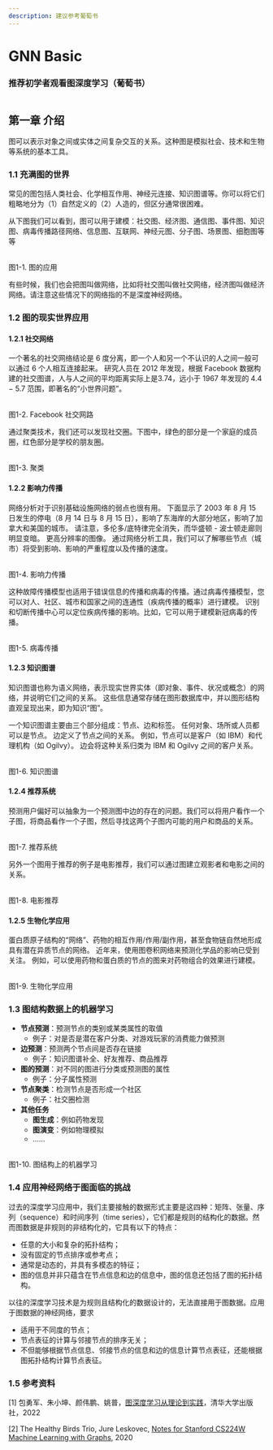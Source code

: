 ```yaml
---
description: 建议参考葡萄书
---
```


# GNN Basic

### 推荐初学者观看图深度学习（葡萄书）

<p align="center"><a href="https://github.com/datawhalechina/grape-book/blob/main/figures/grape_book_logo.png"><img src="https://github.com/datawhalechina/grape-book/raw/main/figures/grape_book_logo.png" alt=""></a></p>



## 第一章 介绍

图可以表示对象之间或实体之间复杂交互的关系。这种图是模拟社会、技术和生物等系统的基本工具。

### 1.1 充满图的世界

常见的图包括人类社会、化学相互作用、神经元连接、知识图谱等。你可以将它们粗略地分为（1）自然定义的（2）人造的，但区分通常很困难。

从下图我们可以看到，图可以用于建模：社交图、经济图、通信图、事件图、知识图、病毒传播路径网络、信息图、互联网、神经元图、分子图、场景图、细胞图等等

\
图1-1. 图的应用

有些时候，我们也会把图叫做网络，比如将社交图叫做社交网络，经济图叫做经济网络。请注意这些情况下的网络指的不是深度神经网络。

### 1.2 图的现实世界应用

#### 1.2.1 社交网络

一个著名的社交网络结论是 6 度分离，即一个人和另一个不认识的人之间一般可以通过 6 个人相互连接起来。 研究人员在 2012 年发现，根据 Facebook 数据构建的社交图谱，人与人之间的平均距离实际上是3.74，远小于 1967 年发现的 4.4 − 5.7 范围，即著名的“小世界问题”。

\
图1-2. Facebook 社交网路

通过聚类技术，我们还可以发现社交圈。下图中，绿色的部分是一个家庭的成员圈，红色部分是学校的朋友圈。

\
图1-3. 聚类

#### 1.2.2 影响力传播

网络分析对于识别基础设施网络的弱点也很有用。 下面显示了 2003 年 8 月 15 日发生的停电（8 月 14 日与 8 月 15 日），影响了东海岸的大部分地区，影响了加拿大和美国的城市。 请注意，多伦多/底特律完全消失，而华盛顿 - 波士顿走廊则明显变暗。 更高分辨率的图像。 通过网络分析工具，我们可以了解哪些节点（城市）将受到影响、影响的严重程度以及传播的速度。

\
图1-4. 影响力传播

这种故障传播模型也适用于错误信息的传播和病毒的传播。通过病毒传播模型，您可以对人、社区、城市和国家之间的连通性（疾病传播的概率）进行建模。 识别和切断传播中心可以定位疾病传播的影响。比如，它可以用于建模新冠病毒的传播。

\
图1-5. 病毒传播

#### 1.2.3 知识图谱

知识图谱也称为语义网络，表示现实世界实体（即对象、事件、状况或概念）的网络，并说明它们之间的关系。 这些信息通常存储在图形数据库中，并以图形结构直观呈现出来，即为知识“图”。

一个知识图谱主要由三个部分组成：节点、边和标签。 任何对象、场所或人员都可以是节点。 边定义了节点之间的关系。 例如，节点可以是客户（如 IBM）和代理机构（如 Ogilvy）。 边会将这种关系归类为 IBM 和 Ogilvy 之间的客户关系。

\
图1-6. 知识图谱

#### 1.2.4 推荐系统

预测用户偏好可以抽象为一个预测图中边的存在的问题。我们可以将用户看作一个子图，将商品看作一个子图，然后寻找这两个子图内可能的用户和商品的关系。

\
图1-7. 推荐系统

另外一个图用于推荐的例子是电影推荐，我们可以通过图建立观影者和电影之间的关系。

\
图1-8. 电影推荐

#### 1.2.5 生物化学应用

蛋白质原子结构的“网络”、药物的相互作用/作用/副作用，甚至食物链自然地形成具有潜在异质节点的网络。 近年来，使用图卷积网络来预测化学品的影响已受到关注。 例如，可以使用药物和蛋白质的节点的图来对药物组合的效果进行建模。

\
图1-9. 生物化学应用

### 1.3 图结构数据上的机器学习

* **节点预测**：预测节点的类别或某类属性的取值
  * 例子：对是否是潜在客户分类、对游戏玩家的消费能力做预测
* **边预测**：预测两个节点间是否存在链接
  * 例子：知识图谱补全、好友推荐、商品推荐
* **图的预测**：对不同的图进行分类或预测图的属性
  * 例子：分子属性预测
* **节点聚类**：检测节点是否形成一个社区
  * 例子：社交圈检测
* **其他任务**
  * **图生成**：例如药物发现
  * **图演变**：例如物理模拟
  * ……

\
图1-10. 图结构上的机器学习

### 1.4 应用神经网络于图面临的挑战

过去的深度学习应用中，我们主要接触的数据形式主要是这四种：矩阵、张量、序列（sequence）和时间序列（time series），它们都是规则的结构化的数据。然而图数据是非规则的非结构化的，它具有以下的特点：

* 任意的大小和复杂的拓扑结构；
* 没有固定的节点排序或参考点；
* 通常是动态的，并具有多模态的特征；
* 图的信息并非只蕴含在节点信息和边的信息中，图的信息还包括了图的拓扑结构。

以往的深度学习技术是为规则且结构化的数据设计的，无法直接用于图数据。应用于图数据的神经网络，要求

* 适用于不同度的节点；
* 节点表征的计算与邻接节点的排序无关；
* 不但能够根据节点信息、邻接节点的信息和边的信息计算节点表征，还能根据图拓扑结构计算节点表征。

### 1.5 参考资料

\[1] 包勇军、朱小坤、颜伟鹏、姚普，[图深度学习从理论到实践](http://www.tup.tsinghua.edu.cn/Wap/tsxqy.aspx?id=09165201)，清华大学出版社，2022

\[2] The Healthy Birds Trio, Jure Leskovec, [Notes for Stanford CS224W Machine Learning with Graphs](https://jingboyang.github.io/stanford-cs224w-graph-ml/stanford_cs224w_graph_ml.pdf#section.1), 2020
